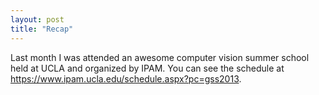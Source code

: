 ```yaml
---
layout: post
title: "Recap"
---
```

Last month I was attended an awesome computer vision summer school held at UCLA and organized
by IPAM. You can see the schedule at <a href='https://www.ipam.ucla.edu/schedule.aspx?pc=gss2013'>https://www.ipam.ucla.edu/schedule.aspx?pc=gss2013</a>. 
